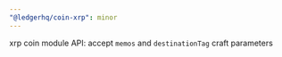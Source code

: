 ```yaml
---
"@ledgerhq/coin-xrp": minor
---
```


xrp coin module API: accept `memos` and `destinationTag` craft parameters
